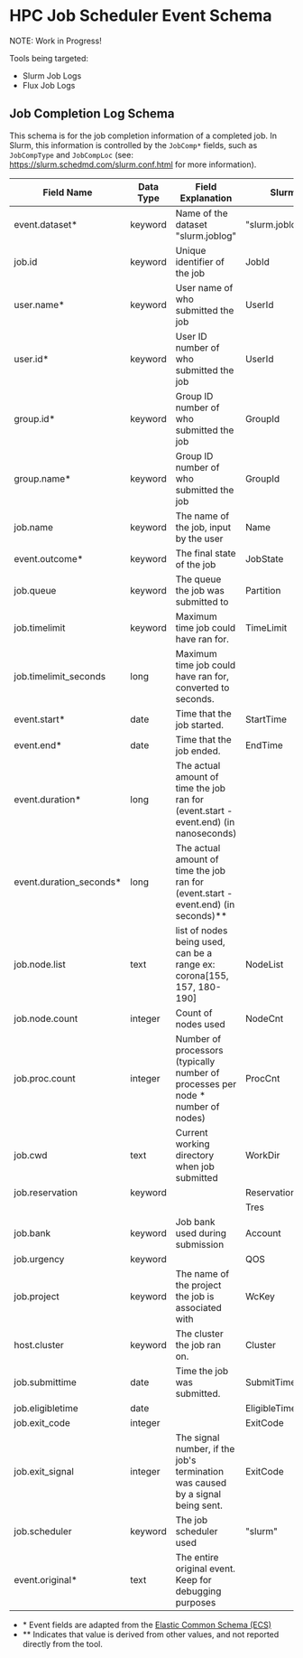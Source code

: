 # HPC Job Scheduler Event Schema

NOTE: Work in Progress!

Tools being targeted:

- Slurm Job Logs
- Flux Job Logs

## Job Completion Log Schema

This schema is for the job completion information of a completed job. In Slurm, this information is controlled by the `JobComp*` fields, such as `JobCompType` and `JobCompLoc` (see: <https://slurm.schedmd.com/slurm.conf.html> for more information).

| **Field Name**         | **Data Type**     | **Field Explanation**                                                                | **Slurm**       | **Flux**         |
| ---------------------- | ----------------- | ------------------------------------------------------------------------------------ | --------------- | ---------------- |
| event.dataset\*        | keyword           | Name of the dataset "slurm.joblog"                                                   | "slurm.joblog"  | "flux.joblog"    |
| job.id                 | keyword           | Unique identifier of the job                                                         | JobId           | id               |
| user.name\*            | keyword           | User name of who submitted the job                                                   | UserId          | username         |
| user.id\*              | keyword           | User ID number of who submitted the job                                              | UserId          | userId           |
| group.id\*             | keyword           | Group ID number of who submitted the job                                             | GroupId         |                  |
| group.name\*           | keyword           | Group ID number of who submitted the job                                             | GroupId         |                  |
| job.name               | keyword           | The name of the job, input by the user                                               | Name            | jobspec.name     |
| event.outcome\*        | keyword           | The final state of the job                                                           | JobState        | result           |
| job.queue              | keyword           | The queue the job was submitted to                                                   | Partition       | queue            |
| job.timelimit          | keyword           | Maximum time job could have ran for.                                                 | TimeLimit       | expiration       |
| job.timelimit_seconds  | long              | Maximum time job could have ran for, converted to seconds.                           |                 |                  |
| event.start\*          | date              | Time that the job started.                                                           | StartTime       | t_run            |
| event.end\*            | date              | Time that the job ended.                                                             | EndTime         | t_inactive       |
| event.duration\*       | long              | The actual amount of time the job ran for (event.start - event.end) (in nanoseconds) |                 | jobspec.duration |
| event.duration_seconds\* | long              | The actual amount of time the job ran for (event.start - event.end) (in seconds)\*\* |                 |                  |
| job.node.list          | text              | list of nodes being used, can be a range ex: corona[155, 157, 180-190]               | NodeList        | R.hostlist       |
| job.node.count         | integer           | Count of nodes used                                                                  | NodeCnt         | nnodes           |
| job.proc.count         | integer           | Number of processors (typically number of processes per node \* number of nodes)     | ProcCnt         |                  |
| job.cwd                | text              | Current working directory when job submitted                                         | WorkDir         |                  |
| job.reservation        | keyword           |                                                                                      | ReservationName |                  |
|                        |                   |                                                                                      | Tres            |                  |
| job.bank               | keyword           | Job bank used during submission                                                      | Account         | bank             |
| job.urgency            | keyword           |                                                                                      | QOS             | urgency          |
| job.project            | keyword           | The name of the project the job is associated with                                   | WcKey           |                  |
| host.cluster           | keyword           | The cluster the job ran on.                                                          | Cluster         |                  |
| job.submittime         | date              | Time the job was submitted.                                                          | SubmitTime      | jobspec.t_submit |
| job.eligibletime       | date              |                                                                                      | EligibleTime    |                  |
| job.exit_code          | integer           |                                                                                      | ExitCode        |                  |
| job.exit_signal        | integer           | The signal number, if the job's termination was caused by a signal being sent.       | ExitCode        |                  |
| job.scheduler          | keyword           | The job scheduler used                                                               | "slurm"         | "flux"           |
| event.original\*       | text              | The entire original event. Keep for debugging purposes                               |                 |                  |

- \* Event fields are adapted from the [Elastic Common Schema (ECS)](https://www.elastic.co/guide/en/ecs/current/ecs-field-reference.html)
- \*\* Indicates that value is derived from other values, and not reported directly from the tool.
